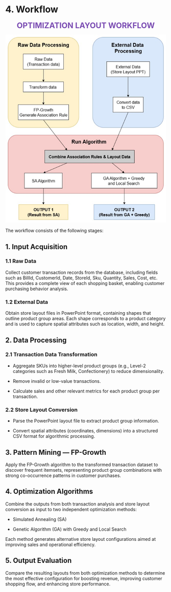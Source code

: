 
# 4. Workflow
<p align="center">
  <strong style="color: #7B4DB3; font-size: 24px;">OPTIMIZATION LAYOUT WORKFLOW</strong>
</p>

![image workflow](./images/optimization-layout_workflow.jpg) 

The workflow consists of the following stages:
## 1. Input Acquisition

### 1.1 Raw Data

Collect customer transaction records from the database, including fields such as BillId, CustomerId, Date, StoreId, Sku, Quantity, Sales, Cost, etc. This provides a complete view of each shopping basket, enabling customer purchasing behavior analysis.

### 1.2 External Data

Obtain store layout files in PowerPoint format, containing shapes that outline product group areas. Each shape corresponds to a product category and is used to capture spatial attributes such as location, width, and height.

## 2. Data Processing

### 2.1 Transaction Data Transformation

- Aggregate SKUs into higher-level product groups (e.g., Level-2 categories such as Fresh Milk, Confectionery) to reduce dimensionality.

- Remove invalid or low-value transactions.

- Calculate sales and other relevant metrics for each product group per transaction.

### 2.2 Store Layout Conversion

- Parse the PowerPoint layout file to extract product group information.

- Convert spatial attributes (coordinates, dimensions) into a structured CSV format for algorithmic processing.

## 3. Pattern Mining — FP-Growth

Apply the FP-Growth algorithm to the transformed transaction dataset to discover frequent itemsets, representing product group combinations with strong co-occurrence patterns in customer purchases.

## 4. Optimization Algorithms

Combine the outputs from both transaction analysis and store layout conversion as input to two independent optimization methods:

- Simulated Annealing (SA)

- Genetic Algorithm (GA) with Greedy and Local Search

Each method generates alternative store layout configurations aimed at improving sales and operational efficiency.

## 5. Output Evaluation

Compare the resulting layouts from both optimization methods to determine the most effective configuration for boosting revenue, improving customer shopping flow, and enhancing store performance.
